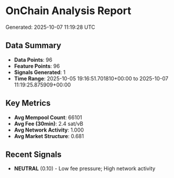 # OnChain Analysis Report
Generated: 2025-10-07 11:19:28 UTC

## Data Summary
- **Data Points**: 96
- **Feature Points**: 96
- **Signals Generated**: 1
- **Time Range**: 2025-10-05 19:16:51.701810+00:00 to 2025-10-07 11:19:25.875909+00:00

## Key Metrics
- **Avg Mempool Count**: 66101
- **Avg Fee (30min)**: 2.4 sat/vB
- **Avg Network Activity**: 1.000
- **Avg Market Structure**: 0.681

## Recent Signals
- **NEUTRAL** (0.10) - Low fee pressure; High network activity
